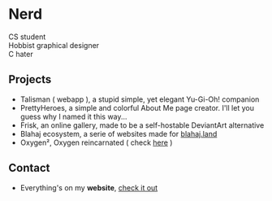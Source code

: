 # Nerd

CS student \
Hobbist graphical designer \
C hater

## Projects
- Talisman ( webapp ), a stupid simple, yet elegant Yu-Gi-Oh! companion
- PrettyHeroes, a simple and colorful About Me page creator. I'll let you guess why I named it this way...
- Frisk, an online gallery, made to be a self-hostable DeviantArt alternative
- Blahaj ecosystem, a serie of websites made for [blahaj.land](https://blahaj.land)
- Oxygen², Oxygen reincarnated ( check [here](https://invent.kde.org/pinheiro/oxygen2) )

## Contact

- Everything's on my **website**, [check it out](https://imalonelynerd.fr/)
